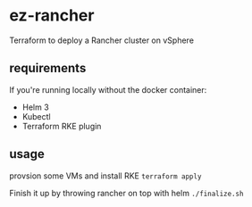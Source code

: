 # ez-rancher
Terraform to deploy a Rancher cluster on vSphere

## requirements
If you're running locally without the docker container:
* Helm 3
* Kubectl
* Terraform RKE plugin

## usage
provsion some VMs and install RKE
`terraform apply`

Finish it up by throwing rancher on top with helm
`./finalize.sh`
